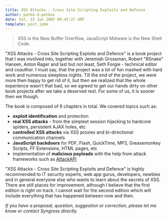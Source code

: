 ```yaml
---
title: XSS Attacks - Cross Site Scripting Exploits and Defence
author: petko-d-petkov
date: Sat, 23 Jun 2007 09:47:27 GMT
template: post.jade
---
```


> XSS is the New Buffer Overflow, JavaScript Malware is the New Shell Code.

"XSS Attacks - Cross Site Scripting Exploits and Defence" is a book project that I was involved into, together with Jeremiah Grossman, Robert "RSnake" Hansen, Anton Rager and last but not least, Seth Forgie - technical editor and coauthor. I must say, that the project was a lot of fun mashed with hard work and numerous sleepless nights. Till the end of the project, we were more then happy to get rid of it, but then we realized that the whole experience wasn't that bad, so we agreed to get our hands dirty on other book projects after we take a deserved rest. For some of us, it is sooner then we though.

The book is composed of 9 chapters in total. We covered topics such as:

* **exploit identification** and protection
* **real XSS attacks** - from the simplest session hijacking to hardcore spiders, persistent AJAX holes, etc
* **controlled XSS attacks** via XSS proxies and bi-directional communication channels
* **JavaScript backdoors** for PDF, Flash, QuickTime, MP3, Greasemonkey Scripts, FF Extensions, HTML pages, etc
* implementation of **malicious payloads** with the help from attack frameworks such as [AttackAPI](/blog/attackapi)

"XSS Attacks - Cross Site Scripting Exploits and Defence" is highly recommended to IT security experts, web app gurus, developers, newbies and in general everyone else who wants to learn about the secrets of XSS. There are still places for improvement, although I believe that the first edition is right on track. I cannot wait for the second edition which will include everything that has happened between now and then.

_If you have a proposal, question, suggestion or correction, please let me know or contact Syngress directly._
